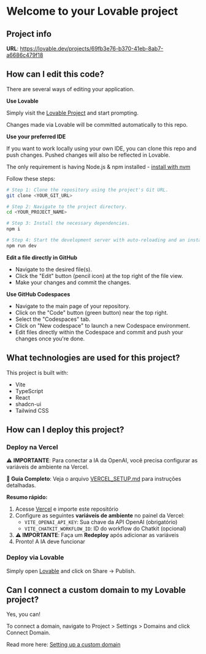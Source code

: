 # Welcome to your Lovable project

## Project info

**URL**: https://lovable.dev/projects/69fb3e76-b370-41eb-8ab7-a6686c479f18

## How can I edit this code?

There are several ways of editing your application.

**Use Lovable**

Simply visit the [Lovable Project](https://lovable.dev/projects/69fb3e76-b370-41eb-8ab7-a6686c479f18) and start prompting.

Changes made via Lovable will be committed automatically to this repo.

**Use your preferred IDE**

If you want to work locally using your own IDE, you can clone this repo and push changes. Pushed changes will also be reflected in Lovable.

The only requirement is having Node.js & npm installed - [install with nvm](https://github.com/nvm-sh/nvm#installing-and-updating)

Follow these steps:

```sh
# Step 1: Clone the repository using the project's Git URL.
git clone <YOUR_GIT_URL>

# Step 2: Navigate to the project directory.
cd <YOUR_PROJECT_NAME>

# Step 3: Install the necessary dependencies.
npm i

# Step 4: Start the development server with auto-reloading and an instant preview.
npm run dev
```

**Edit a file directly in GitHub**

- Navigate to the desired file(s).
- Click the "Edit" button (pencil icon) at the top right of the file view.
- Make your changes and commit the changes.

**Use GitHub Codespaces**

- Navigate to the main page of your repository.
- Click on the "Code" button (green button) near the top right.
- Select the "Codespaces" tab.
- Click on "New codespace" to launch a new Codespace environment.
- Edit files directly within the Codespace and commit and push your changes once you're done.

## What technologies are used for this project?

This project is built with:

- Vite
- TypeScript
- React
- shadcn-ui
- Tailwind CSS

## How can I deploy this project?

### Deploy na Vercel

⚠️ **IMPORTANTE**: Para conectar a IA da OpenAI, você precisa configurar as variáveis de ambiente na Vercel.

**📖 Guia Completo**: Veja o arquivo [VERCEL_SETUP.md](./VERCEL_SETUP.md) para instruções detalhadas.

**Resumo rápido:**
1. Acesse [Vercel](https://vercel.com) e importe este repositório
2. Configure as seguintes **variáveis de ambiente** no painel da Vercel:
   - `VITE_OPENAI_API_KEY`: Sua chave da API OpenAI (obrigatório)
   - `VITE_CHATKIT_WORKFLOW_ID`: ID do workflow do Chatkit (opcional)
3. **⚠️ IMPORTANTE**: Faça um **Redeploy** após adicionar as variáveis
4. Pronto! A IA deve funcionar

### Deploy via Lovable

Simply open [Lovable](https://lovable.dev/projects/69fb3e76-b370-41eb-8ab7-a6686c479f18) and click on Share -> Publish.

## Can I connect a custom domain to my Lovable project?

Yes, you can!

To connect a domain, navigate to Project > Settings > Domains and click Connect Domain.

Read more here: [Setting up a custom domain](https://docs.lovable.dev/tips-tricks/custom-domain#step-by-step-guide)
